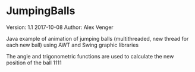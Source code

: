 # JumpingBalls

Version: 1.1 2017-10-08
Author: Alex Venger

Java example of animation of jumping balls (multithreaded, new thread for each new ball) using AWT and Swing graphic libraries

The angle and trigonometric functions are used to calculate the new position of the ball
1111